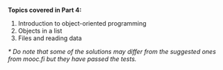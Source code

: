 <b>Topics covered in Part 4: </b>
1. Introduction to object-oriented programming
2. Objects in a list
3. Files and reading data

<i>* Do note that some of the solutions may differ from the suggested ones from mooc.fi but they have passed the tests.</i>
